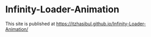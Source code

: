 # Infinity-Loader-Animation



This site is published at https://itzhasibul.github.io/Infinity-Loader-Animation/
